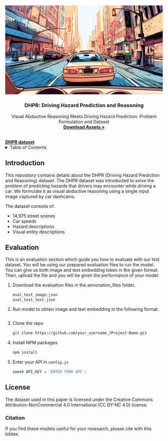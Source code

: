 
<!-- PROJECT LOGO -->
<br />
<div align="center">
  <a href="">
    <img src="images/preview_image.jpg" alt="Logo" width="720">
  </a>

  <h3 align="center">DHPR: Driving Hazard Prediction and Reasoning</h3>

  <p align="center">
    Visual Abductive Reasoning Meets Driving Hazard Prediction: Problem Formulation and  Dataset
    <br />
    <a href="https://trafficreasoningdatasetimage1.s3.ap-northeast-1.amazonaws.com/DHPR/image_folder.tar.gz"><strong>Download Assets »</strong></a>
    <br />
    <br />
  </p>
</div>
<!--<h3><b>Visual-Abductive-Reasoning-Meets-Driving-Hazard-Prediction</b></h3>-->
<a href="https://github.com/DHPR-dataset/Visual-Abductive-Reasoning-Meets-Driving-Hazard-Prediction"><strong> DHPR dataset</strong> </a> <br>


<!-- TABLE OF CONTENTS -->
<details>
  <summary>Table of Contents</summary>
  <ol>
    <li>
      <a href="#introduction">Introduction</a>
    </li>
    <li>
      <a href="#Evaluation">Evaluation</a>
    </li>
    <li><a href="#license">License</a></li>
  </ol>
</details>

<!-- INTRODUCTION -->
## Introduction

This repository contains details about the DHPR (Driving Hazard Prediction and Reasoning) dataset. 
The DHPR dataset was introducted to solve the problem of predicting hazards that drivers may encounter while driving a car. We formulate it as visual abductive reasoning using a single input image captured by car dashcams. 

The dataset consists of:
* 14,975 street scenes 
* Car speeds 
* Hazard descriptions
* Visual entity descriptions

<!-- Evaluation -->
## Evaluation

This is an evaluation section which guide you how to evaluate with our test dataset. You will be using our prepared evaluation files to run the model. You can give us both image and text embedding token in the given format. Then, upload the file and you will be given the performance of your model.

1. Download the evaluation files in the annonation_files folder.
   ```
   eval_test_image.json
   eval_test_text.json
   ```
2. Run model to obtain image and text embedding in the following format.
    ```
    
    ```




3. Clone the repo
   ```sh
   git clone https://github.com/your_username_/Project-Name.git
   ```
3. Install NPM packages
   ```sh
   npm install
   ```
4. Enter your API in `config.js`
   ```js
   const API_KEY = 'ENTER YOUR API';
   ```




<!-- LICESE -->
## License

The dataset used in this paper is licensed under the Creative Commons Attribution-NonCommercial 4.0 International (CC BY-NC 4.0) license.





### Citation ###

If you find these models useful for your resesarch, please cite with this bibtex.

```

```


